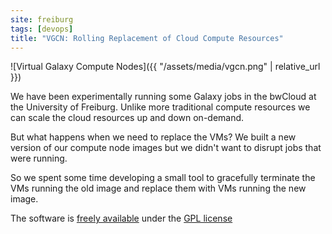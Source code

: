 ```yaml
---
site: freiburg
tags: [devops]
title: "VGCN: Rolling Replacement of Cloud Compute Resources"
---
```


![Virtual Galaxy Compute Nodes]({{ "/assets/media/vgcn.png" | relative_url }})

We have been experimentally running some Galaxy jobs in the bwCloud at the
University of Freiburg. Unlike more traditional compute resources we can scale
the cloud resources up and down on-demand.

But what happens when we need to replace the VMs? We built a new version of
our compute node images but we didn't want to disrupt jobs that were running.

So we spent some time developing a small tool to gracefully terminate the VMs
running the old image and replace them with VMs running the new image.

The software is [freely available](https://github.com/usegalaxy-eu/vgcn-infrastructure/) under the
[GPL license](https://github.com/usegalaxy-eu/vgcn-infrastructure/blob/master/LICENSE)
